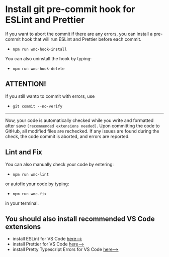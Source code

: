 # Install git pre-commit hook for ESLint and Prettier

If you want to abort the commit if there are any errors, you can install a pre-commit hook that will run ESLint and Prettier before each commit.

- `npm run wmc-hook-install`

You can also uninstall the hook by typing:

- `npm run wmc-hook-delete`

## ATTENTION!

If you still wanto to commit with errors, use

- `git commit --no-verify`

---

Now, your code is automatically checked while you write and formatted after save `(recommended extensions needed)`. Upon committing the code to GitHub, all modified files are rechecked. If any issues are found during the check, the code commit is aborted, and errors are reported.

## Lint and Fix

You can also manually check your code by entering:

- `npm run wmc-lint`

or autofix your code by typing:

- `npm run wmc-fix`

in your terminal.

## You should also install recommended VS Code extensions

- install ESLint for VS Code [here-->](https://marketplace.visualstudio.com/items?itemName=dbaeumer.vscode-eslint)
- install Prettier for VS Code [here-->](https://marketplace.visualstudio.com/items?itemName=esbenp.prettier-vscode)
- install Pretty Typescript Errors for VS Code [here-->](https://marketplace.visualstudio.com/items?itemName=yoavbls.pretty-ts-errors)
